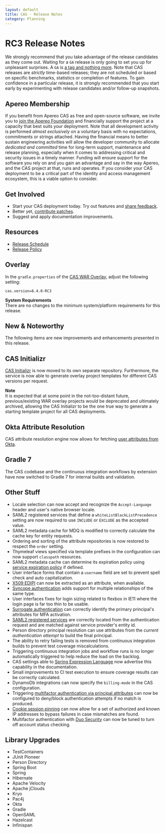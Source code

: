 ```yaml
---
layout: default
title: CAS - Release Notes
category: Planning
---
```


# RC3 Release Notes

We strongly recommend that you take advantage of the release candidates as they come out. Waiting for a `GA` release is only going to set
you up for unpleasant surprises. A `GA` is [a tag and nothing more](https://apereo.github.io/2017/03/08/the-myth-of-ga-rel/). Note that CAS
releases are *strictly* time-based releases; they are not scheduled or based on specific benchmarks, statistics or completion of features. To gain
confidence in a particular release, it is strongly recommended that you start early by experimenting with release candidates and/or follow-up snapshots.

## Apereo Membership

If you benefit from Apereo CAS as free and open-source software, we invite you to [join the Apereo Foundation](https://www.apereo.org/content/apereo-membership)
and financially support the project at a capacity that best suits your deployment. Note that all development activity
is performed *almost exclusively* on a voluntary basis with no expectations, commitments or strings attached. Having the financial means to better
sustain engineering activities will allow the developer community to allocate *dedicated and committed* time for long-term support,
maintenance and release planning, especially when it comes to addressing critical and security issues in a timely manner. Funding will
ensure support for the software you rely on and you gain an advantage and say in the way Apereo, and the CAS project at that, runs
and operates. If you consider your CAS deployment to be a critical part of the identity and access management ecosystem, this is a viable option to consider.

## Get Involved

- Start your CAS deployment today. Try out features and [share feedback](/cas/Mailing-Lists.html).
- Better yet, [contribute patches](/cas/developer/Contributor-Guidelines.html).
- Suggest and apply documentation improvements.

## Resources

- [Release Schedule](https://github.com/apereo/cas/milestones)
- [Release Policy](/cas/developer/Release-Policy.html)

## Overlay

In the `gradle.properties` of the [CAS WAR Overlay](../installation/WAR-Overlay-Installation.html), adjust the following setting:

```properties
cas.version=6.4.0-RC3
```

<div class="alert alert-info">
  <strong>System Requirements</strong><br/>There are no changes to the minimum system/platform requirements for this release.
</div>

## New & Noteworthy

The following items are new improvements and enhancements presented in this release.

## CAS Initializr

[CAS Initializr](../installation/WAR-Overlay-Initializr.html) is now moved to its own separate repository. Furthermore,
the service is now able to generate overlay project templates for different CAS versions per request.

<div class="alert alert-info">
<strong>Note</strong><br/>It is expected that at some point in the not-too-distant future, previous/existing
WAR overlay projects would be deprecated and ultimately archived, allowing the CAS Initializr
to be the one true way to generate a starting template project for all CAS deployments.
</div>

## Okta Attribute Resolution

CAS attribute resolution engine now allows for fetching [user attributes from Okta](../integration/Attribute-Resolution-Okta.html).
 
## Gradle 7

The CAS codebase and the continuous integration workflows by extension have now switched to Gradle 7 for internal builds and validation.

## Other Stuff
       
- Locale selection can now accept and recognize the `Accept-Language` header and user's native browser locale.  
- SAML2 registered services that define a `whiteListBlackListPrecedence` setting are now required to use `INCLUDE` or `EXCLUDE` as the accepted value.
- SAML2 metadata cache for MDQ is modified to correctly calculate the cache key for entity requests.
- Ordering and sorting of the attribute repositories is now restored to respect the `order` setting.
- Thymeleaf views specified via template prefixes in the configuration can now support `classpath` resources.
- SAML2 metadata cache can determine its expiration policy using [service expiration policy](../services/Configuring-Service-Expiration-Policy.html) if defined.
- User interface forms that contain a `username` field are set to prevent spell check and auto capitalization.
- [X509 EDIPI](../authentication/X509-Authentication.html) can now be extracted as an attribute, when available.
- [Syncope authentication](../authentication/Syncope-Authentication.html) adds support for multiple relationships of the same type.
- User interfaces fixes for login sizing related to flexbox in IE11 where the login page is far too thin to be usable.
- [Surrogate authentication](../authentication/Surrogate-Authentication.html) can correctly identify the primary principal's attributes for MFA activation.
- [SAML2 registered services](../authentication/Configuring-SAML2-Authentication.html) are correctly located from the authentication request and are matched against service provider's entity id.
- Person directory principal resolution can use attributes from the *current authentication attempt* to build the final principal.
- The ability to retry failing tests is removed from continuous integration builds to prevent test coverage miscalculations.
- Triggering continuous integration jobs and workflow runs is no longer automatically triggered to help reduce the load on the backlog.
- CAS settings able to [Spring Expression Language](../configuration/Configuration-Spring-Expressions.html) now advertise this capability in the documentation. 
- Small improvements to CI test execution to ensure coverage results can be correctly calculated.
- DynamoDb integrations can now specify the `billing-mode` in the CAS configuration.
- Triggering [multifactor authentication via principal attributes](../mfa/Configuring-Multifactor-Authentication-Triggers-Global-PrincipalAttribute.html) can now be configured to deny/block authentication attempts if no match is produced.
- [Cookie session pinning](../authentication/Configuring-SSO.html) can now allow for a set of authorized and known IP addresses to bypass failures in case mismatches are found.
- Multifactor authentication with [Duo Security](../mfa/DuoSecurity-Authentication.html) can now be tuned to turn off account status checking.

## Library Upgrades

- TestContainers
- JUnit Pioneer
- Person Directory
- Spring Boot
- Spring
- Hibernate
- Apache Velocity
- Apache jClouds
- Kryo
- Pac4j
- Okta
- Gradle
- OpenSAML  
- Hazelcast
- Infinispan
